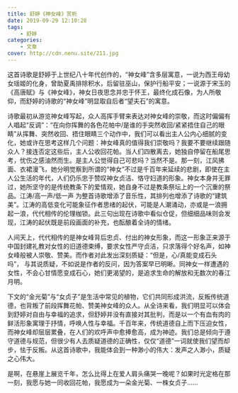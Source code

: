 ```yaml
---
title: 舒婷《神女峰》赏析
date: 2019-09-29 12:10:28
tags: 
    - 舒婷
categories:
    - 文章
cover: http://cdn.nenu.site/211.jpg
---
```




这首诗歌是舒婷于上世纪八十年代创作的，“神女峰”含多层寓意，一说为西王母幼女瑶姬的化身，曾助夏禹排除积水，后留驻巫山，保护行船平安；一说源于宋玉的《高唐赋》与《神女峰》，神女日夜思念并忠于怀王，最终化成石像，为人所敬仰，而舒婷的诗歌的“神女峰”明显取自后者“望夫石”的寓意。

诗歌最初从游览神女峰写起，众人高挥手臂来表达对神女峰的崇敬，而这时偏偏有人唱起“反调”：“在向你挥舞的各色花帕中/是谁的手突然收回/紧紧捂住自己的眼睛”从挥舞、突然收回、捂住眼睛三个动作中，我们可以看出主人公内心细腻的变化，她或许在思考这样几个问题：神女峰真的值得我们崇敬吗？我要不要继续跟随众人？接连否定这些后，主人公收回花帕。当人们四散离去，她独自停留在船尾思考，忧伤之感油然而生。是主人公觉得自己可悲吗？当然不是。那一刻，江风拂面、衣裙漫飞，她分明觉察到所谓的“神女”不过是千百年来延续的悲剧，即使在主人公生活的年代，人们仍乐忠于赞叹神女贞洁、恪守妇道的形象。神女本身并无罪过，她所坚守的是传统教条下的爱情观，她自身不过是教条祭坛上的一个沉重的祭品。江涛/高一声/低一声 为整首诗歌增添了音乐性，其排列也增添了诗歌的“建筑美”。江涛的高低变化可能象征作者思绪的起伏，可能是人潮涌动，亦或是一浪拥起一浪，代代相传的伦理枷锁。此三句出现在诗歌中看似仓促，但细细品味则会发现，江涛的起伏既是前段画面的补充，也酝酿着全诗的情绪。

人间天上，代代相传的是神女峰背后忠贞、付出的神女形象，而这一形象正来源于中国封建礼教对女性的旧道德束缚，要求女性严守贞洁，只求落得个好名声，如神女峰般被人崇敬、赞美。而作者对此发出深刻质疑：“但是，心/真能变成石头吗”， 与其说质疑，不如说是作者的反问，因为答案早已明晰。同神女一样遭遇的女性，不会心甘情愿变成石心，她们更渴望的，是追求生命的解放和无数次的春江月明。

下文的“金光菊”与“女贞子”是生活中常见的植物，它们共同形成洪流，反叛传统道德，也背叛了前段挥舞花帕、赞美神女峰的众人。从全诗来看，我们明显可以体会到舒婷对自由与幸福的追求，但舒婷并没有直接对其批判，而是以一个有血有肉的鲜活形象寓理于抒情，呼唤人性与幸福。千百年来，传统道德自上而下压迫女性，而神女峰却层层累叠，在人们的欢呼声中愈捧愈高，成为神迹。我们总是倾向于遵守道德与规范，但很少有人去质疑道德的正确性，仅仅“道德”一词就使我们望而却步，怯于反叛。从这首诗歌中，我能体会到一种渺小的伟大：发声之人渺小，质疑之心伟大。

是啊，在悬崖上展览千年，怎么比得上在爱人肩头痛哭一晚呢？如果时光定格在那一刻，我愿与她一同收回花帕，我愿成为一朵金光菊、一株女贞子……
